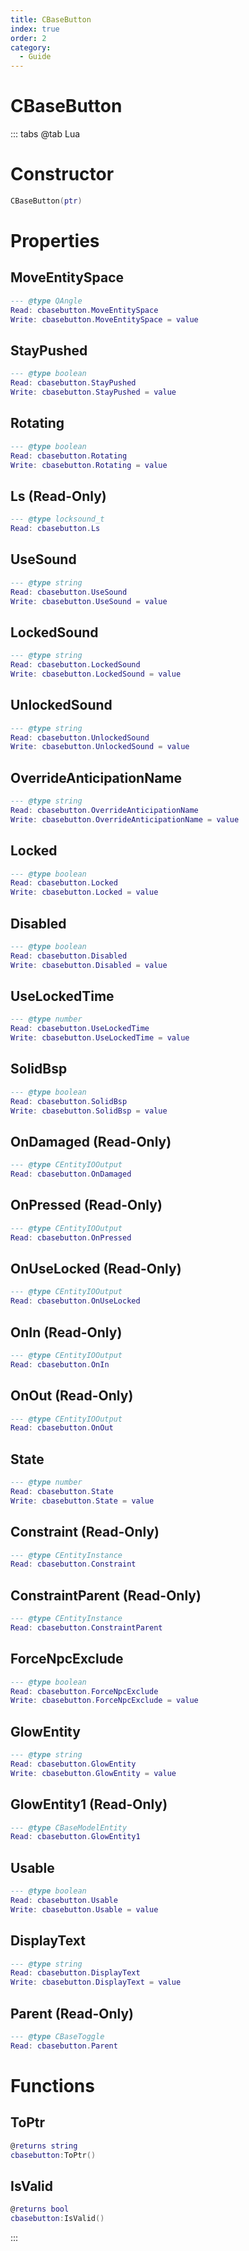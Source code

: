 ```yaml
---
title: CBaseButton
index: true
order: 2
category:
  - Guide
---
```


# CBaseButton

::: tabs
@tab Lua
# Constructor
```lua
CBaseButton(ptr)
```
# Properties
## MoveEntitySpace 
```lua
--- @type QAngle
Read: cbasebutton.MoveEntitySpace
Write: cbasebutton.MoveEntitySpace = value
```
## StayPushed 
```lua
--- @type boolean
Read: cbasebutton.StayPushed
Write: cbasebutton.StayPushed = value
```
## Rotating 
```lua
--- @type boolean
Read: cbasebutton.Rotating
Write: cbasebutton.Rotating = value
```
## Ls (Read-Only)
```lua
--- @type locksound_t
Read: cbasebutton.Ls
```
## UseSound 
```lua
--- @type string
Read: cbasebutton.UseSound
Write: cbasebutton.UseSound = value
```
## LockedSound 
```lua
--- @type string
Read: cbasebutton.LockedSound
Write: cbasebutton.LockedSound = value
```
## UnlockedSound 
```lua
--- @type string
Read: cbasebutton.UnlockedSound
Write: cbasebutton.UnlockedSound = value
```
## OverrideAnticipationName 
```lua
--- @type string
Read: cbasebutton.OverrideAnticipationName
Write: cbasebutton.OverrideAnticipationName = value
```
## Locked 
```lua
--- @type boolean
Read: cbasebutton.Locked
Write: cbasebutton.Locked = value
```
## Disabled 
```lua
--- @type boolean
Read: cbasebutton.Disabled
Write: cbasebutton.Disabled = value
```
## UseLockedTime 
```lua
--- @type number
Read: cbasebutton.UseLockedTime
Write: cbasebutton.UseLockedTime = value
```
## SolidBsp 
```lua
--- @type boolean
Read: cbasebutton.SolidBsp
Write: cbasebutton.SolidBsp = value
```
## OnDamaged (Read-Only)
```lua
--- @type CEntityIOOutput
Read: cbasebutton.OnDamaged
```
## OnPressed (Read-Only)
```lua
--- @type CEntityIOOutput
Read: cbasebutton.OnPressed
```
## OnUseLocked (Read-Only)
```lua
--- @type CEntityIOOutput
Read: cbasebutton.OnUseLocked
```
## OnIn (Read-Only)
```lua
--- @type CEntityIOOutput
Read: cbasebutton.OnIn
```
## OnOut (Read-Only)
```lua
--- @type CEntityIOOutput
Read: cbasebutton.OnOut
```
## State 
```lua
--- @type number
Read: cbasebutton.State
Write: cbasebutton.State = value
```
## Constraint (Read-Only)
```lua
--- @type CEntityInstance
Read: cbasebutton.Constraint
```
## ConstraintParent (Read-Only)
```lua
--- @type CEntityInstance
Read: cbasebutton.ConstraintParent
```
## ForceNpcExclude 
```lua
--- @type boolean
Read: cbasebutton.ForceNpcExclude
Write: cbasebutton.ForceNpcExclude = value
```
## GlowEntity 
```lua
--- @type string
Read: cbasebutton.GlowEntity
Write: cbasebutton.GlowEntity = value
```
## GlowEntity1 (Read-Only)
```lua
--- @type CBaseModelEntity
Read: cbasebutton.GlowEntity1
```
## Usable 
```lua
--- @type boolean
Read: cbasebutton.Usable
Write: cbasebutton.Usable = value
```
## DisplayText 
```lua
--- @type string
Read: cbasebutton.DisplayText
Write: cbasebutton.DisplayText = value
```
## Parent (Read-Only)
```lua
--- @type CBaseToggle
Read: cbasebutton.Parent
```
# Functions
## ToPtr
```lua
@returns string
cbasebutton:ToPtr()
```
## IsValid
```lua
@returns bool
cbasebutton:IsValid()
```

:::